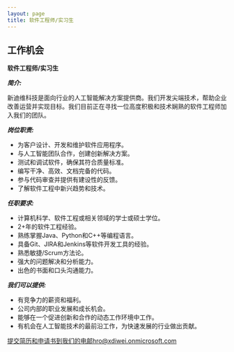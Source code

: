 ```yaml
---
layout: page
title: 软件工程师/实习生
---
```

<div class="col-lg-12 text-center">
	<h2 class="section-heading text-uppercase">工作机会</h2>
</div>

**软件工程师/实习生**

***简介:***

新迪维科技是面向行业的人工智能解决方案提供商。我们开发尖端技术，帮助企业改善运营并实现目标。我们目前正在寻找一位高度积极和技术娴熟的软件工程师加入我们的团队。

***岗位职责:***

- 为客户设计、开发和维护软件应用程序。
- 与人工智能团队合作，创建创新解决方案。
- 测试和调试软件，确保其符合质量标准。
- 编写干净、高效、文档完备的代码。
- 参与代码审查并提供有建设性的反馈。
- 了解软件工程中新兴趋势和技术。

***任职要求:***

- 计算机科学、软件工程或相关领域的学士或硕士学位。
- 2+年的软件工程经验。
- 熟练掌握Java、Python和C++等编程语言。
- 具备Git、JIRA和Jenkins等软件开发工具的经验。
- 熟悉敏捷/Scrum方法论。
- 强大的问题解决和分析能力。
- 出色的书面和口头沟通能力。

***我们可以提供:***

- 有竞争力的薪资和福利。
- 公司内部的职业发展和成长机会。
- 能够在一个促进创新和合作的动态工作环境中工作。
- 有机会在人工智能技术的最前沿工作，为快速发展的行业做出贡献。

提交简历和申请书到我们的电邮hro@xdiwei.onmicrosoft.com
